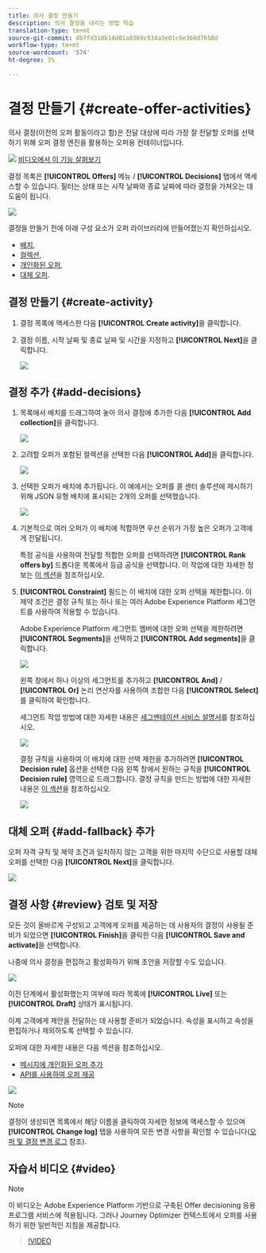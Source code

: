 ```yaml
---
title: 의사 결정 만들기
description: 의사 결정을 내리는 방법 학습
translation-type: tm+mt
source-git-commit: db7fd318b14d01a0369c934a3e01c6e368d7658d
workflow-type: tm+mt
source-wordcount: '574'
ht-degree: 3%

---
```


# 결정 만들기 {#create-offer-activities}

의사 결정(이전의 오퍼 활동이라고 함)은 전달 대상에 따라 가장 잘 전달할 오퍼를 선택하기 위해 오퍼 결정 엔진을 활용하는 오퍼용 컨테이너입니다.

![](../../assets/do-not-localize/how-to-video.png) [비디오에서 이 기능 살펴보기](#video)

결정 목록은 **[!UICONTROL Offers]** 메뉴 / **[!UICONTROL Decisions]** 탭에서 액세스할 수 있습니다. 필터는 상태 또는 시작 날짜와 종료 날짜에 따라 결정을 가져오는 데 도움이 됩니다.

![](../../assets/activities-list.png)

결정을 만들기 전에 아래 구성 요소가 오퍼 라이브러리에 만들어졌는지 확인하십시오.

* [배치](../offer-library/creating-placements.md),
* [컬렉션](../offer-library/creating-collections.md),
* [개인화된 오퍼](../offer-library/creating-personalized-offers.md),
* [대체 오퍼](../offer-library/creating-fallback-offers.md).

## 결정 만들기 {#create-activity}

1. 결정 목록에 액세스한 다음 **[!UICONTROL Create activity]**&#x200B;을 클릭합니다.

1. 결정 이름, 시작 날짜 및 종료 날짜 및 시간을 지정하고 **[!UICONTROL Next]**&#x200B;을 클릭합니다.

   ![](../../assets/activities-name.png)

## 결정 추가 {#add-decisions}

1. 목록에서 배치를 드래그하여 놓아 의사 결정에 추가한 다음 **[!UICONTROL Add collection]**&#x200B;을 클릭합니다.

   ![](../../assets/activities-placement.png)

1. 고려할 오퍼가 포함된 컬렉션을 선택한 다음 **[!UICONTROL Add]**&#x200B;을 클릭합니다.

   ![](../../assets/activities-collection.png)

1. 선택한 오퍼가 배치에 추가됩니다. 이 예에서는 오퍼를 콜 센터 솔루션에 제시하기 위해 JSON 유형 배치에 표시되는 2개의 오퍼를 선택했습니다.

   ![](../../assets/offers-added.png)

1. 기본적으로 여러 오퍼가 이 배치에 적합하면 우선 순위가 가장 높은 오퍼가 고객에게 전달됩니다.

   특정 공식을 사용하여 전달할 적합한 오퍼를 선택하려면 **[!UICONTROL Rank offers by]** 드롭다운 목록에서 등급 공식을 선택합니다. 이 작업에 대한 자세한 정보는 [이 섹션](../offer-activities/configure-offer-selection.md)을 참조하십시오.

1. **[!UICONTROL Constraint]** 필드는 이 배치에 대한 오퍼 선택을 제한합니다. 이 제약 조건은 결정 규칙 또는 하나 또는 여러 Adobe Experience Platform 세그먼트를 사용하여 적용할 수 있습니다.

   Adobe Experience Platform 세그먼트 멤버에 대한 오퍼 선택을 제한하려면 **[!UICONTROL Segments]**&#x200B;을 선택하고 **[!UICONTROL Add segments]**&#x200B;을 클릭합니다.

   ![](../../assets/activity_constraint_segment.png)

   왼쪽 창에서 하나 이상의 세그먼트를 추가하고 **[!UICONTROL And]** / **[!UICONTROL Or]** 논리 연산자를 사용하여 조합한 다음 **[!UICONTROL Select]**&#x200B;를 클릭하여 확인합니다.

   세그먼트 작업 방법에 대한 자세한 내용은 [세그멘테이션 서비스 설명서](https://experienceleague.adobe.com/docs/experience-platform/segmentation/home.html)를 참조하십시오.

   ![](../../assets/activity_constraint_segment2.png)

   결정 규칙을 사용하여 이 배치에 대한 선택 제한을 추가하려면 **[!UICONTROL Decision rule]** 옵션을 선택한 다음 왼쪽 창에서 원하는 규칙을 **[!UICONTROL Decision rule]** 영역으로 드래그합니다. 결정 규칙을 만드는 방법에 대한 자세한 내용은 [이 섹션](../offer-library/creating-decision-rules.md)을 참조하십시오.

   ![](../../assets/activity_constraint_rule.png)

## 대체 오퍼 {#add-fallback} 추가

오퍼 자격 규칙 및 제약 조건과 일치하지 않는 고객을 위한 마지막 수단으로 사용할 대체 오퍼를 선택한 다음 **[!UICONTROL Next]**&#x200B;을 클릭합니다.

![](../../assets/add-fallback-offer.png)

## 결정 사항 {#review} 검토 및 저장

모든 것이 올바르게 구성되고 고객에게 오퍼를 제공하는 데 사용자의 결정이 사용될 준비가 되었으면 **[!UICONTROL Finish]**&#x200B;을 클릭한 다음 **[!UICONTROL Save and activate]**&#x200B;을 선택합니다.

나중에 의사 결정을 편집하고 활성화하기 위해 초안을 저장할 수도 있습니다.

![](../../assets/save-activities.png)

이전 단계에서 활성화했는지 여부에 따라 목록에 **[!UICONTROL Live]** 또는 **[!UICONTROL Draft]** 상태가 표시됩니다.

이제 고객에게 제안을 전달하는 데 사용할 준비가 되었습니다. 속성을 표시하고 속성을 편집하거나 제외하도록 선택할 수 있습니다.

오퍼에 대한 자세한 내용은 다음 섹션을 참조하십시오.

* [메시지에 개인화된 오퍼 추가](../../deliver-personalized-offers.md)
* [API를 사용하여 오퍼 제공](../api-reference/decisions-api/deliver-offers.md)

![](../../assets/activities-created.png)

>[!NOTE]
>
>결정이 생성되면 목록에서 해당 이름을 클릭하여 자세한 정보에 액세스할 수 있으며 **[!UICONTROL Change log]** 탭을 사용하여 모든 변경 사항을 확인할 수 있습니다([오퍼 및 결정 변경 로그](../get-started/user-interface.md#changes-log) 참조).

## 자습서 비디오 {#video}

>[!NOTE]
>
>이 비디오는 Adobe Experience Platform 기반으로 구축된 Offer decisioning 응용 프로그램 서비스에 적용됩니다. 그러나 Journey Optimizer 컨텍스트에서 오퍼를 사용하기 위한 일반적인 지침을 제공합니다.

>[!VIDEO](https://video.tv.adobe.com/v/329606?quality=12)
